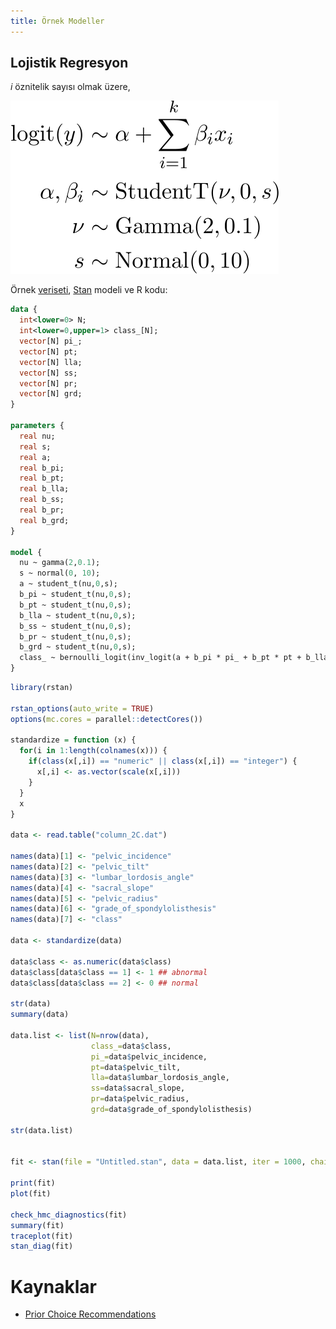 ```yaml
---
title: Örnek Modeller
---
```


## Lojistik Regresyon

_i_ öznitelik sayısı olmak üzere,

![0701](imgs/07_01.svg)

Örnek [veriseti](https://archive.ics.uci.edu/ml/datasets/Vertebral+Column), [Stan](https://mc-stan.org/) modeli ve R kodu:

```stan
data {
  int<lower=0> N;
  int<lower=0,upper=1> class_[N];
  vector[N] pi_;
  vector[N] pt;
  vector[N] lla;
  vector[N] ss;
  vector[N] pr;
  vector[N] grd;
}

parameters {
  real nu;
  real s;
  real a;
  real b_pi;
  real b_pt;
  real b_lla;
  real b_ss;
  real b_pr;
  real b_grd;
}

model {
  nu ~ gamma(2,0.1);
  s ~ normal(0, 10);
  a ~ student_t(nu,0,s);
  b_pi ~ student_t(nu,0,s);
  b_pt ~ student_t(nu,0,s);
  b_lla ~ student_t(nu,0,s);
  b_ss ~ student_t(nu,0,s);
  b_pr ~ student_t(nu,0,s);
  b_grd ~ student_t(nu,0,s);
  class_ ~ bernoulli_logit(inv_logit(a + b_pi * pi_ + b_pt * pt + b_lla * lla + b_ss * ss + b_pr * pr + b_grd * grd));
}
```

```r
library(rstan)

rstan_options(auto_write = TRUE)
options(mc.cores = parallel::detectCores())

standardize = function (x) {
  for(i in 1:length(colnames(x))) {
    if(class(x[,i]) == "numeric" || class(x[,i]) == "integer") {
      x[,i] <- as.vector(scale(x[,i])) 
    }
  }
  x
}

data <- read.table("column_2C.dat")

names(data)[1] <- "pelvic_incidence"
names(data)[2] <- "pelvic_tilt"
names(data)[3] <- "lumbar_lordosis_angle"
names(data)[4] <- "sacral_slope"
names(data)[5] <- "pelvic_radius"
names(data)[6] <- "grade_of_spondylolisthesis"
names(data)[7] <- "class"

data <- standardize(data)

data$class <- as.numeric(data$class)
data$class[data$class == 1] <- 1 ## abnormal
data$class[data$class == 2] <- 0 ## normal

str(data)
summary(data)

data.list <- list(N=nrow(data),
                  class_=data$class,
                  pi_=data$pelvic_incidence,
                  pt=data$pelvic_tilt,
                  lla=data$lumbar_lordosis_angle,
                  ss=data$sacral_slope,
                  pr=data$pelvic_radius,
                  grd=data$grade_of_spondylolisthesis)

str(data.list)


fit <- stan(file = "Untitled.stan", data = data.list, iter = 1000, chains = 4)

print(fit)
plot(fit)

check_hmc_diagnostics(fit)
summary(fit)
traceplot(fit)
stan_diag(fit)
```

# Kaynaklar
* [Prior Choice Recommendations](https://github.com/stan-dev/stan/wiki/Prior-Choice-Recommendations)